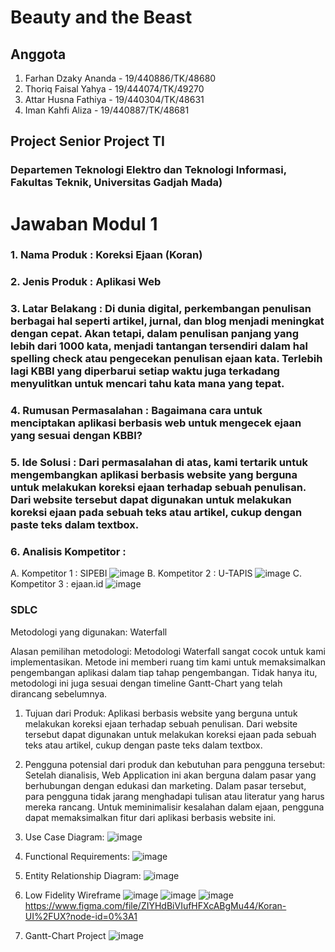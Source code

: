 # Beauty and the Beast

## Anggota

1. Farhan Dzaky Ananda - 19/440886/TK/48680
2. Thoriq Faisal Yahya - 19/444074/TK/49270
3. Attar Husna Fathiya - 19/440304/TK/48631
4. Iman Kahfi Aliza - 19/440887/TK/48681

## Project Senior Project TI

### Departemen Teknologi Elektro dan Teknologi Informasi, Fakultas Teknik, Universitas Gadjah Mada)

# Jawaban Modul 1

### 1. Nama Produk : Koreksi Ejaan (Koran)

### 2. Jenis Produk : Aplikasi Web

### 3. Latar Belakang : Di dunia digital, perkembangan penulisan berbagai hal seperti artikel, jurnal, dan blog menjadi meningkat dengan cepat. Akan tetapi, dalam penulisan panjang yang lebih dari 1000 kata, menjadi tantangan tersendiri dalam hal spelling check atau pengecekan penulisan ejaan kata. Terlebih lagi KBBI yang diperbarui setiap waktu juga terkadang menyulitkan untuk mencari tahu kata mana yang tepat.

### 4. Rumusan Permasalahan : Bagaimana cara untuk menciptakan aplikasi berbasis web untuk mengecek ejaan yang sesuai dengan KBBI?

### 5. Ide Solusi : Dari permasalahan di atas, kami tertarik untuk mengembangkan aplikasi berbasis website yang berguna untuk melakukan koreksi ejaan terhadap sebuah penulisan. Dari website tersebut dapat digunakan untuk melakukan koreksi ejaan pada sebuah teks atau artikel, cukup dengan paste teks dalam textbox.

### 6. Analisis Kompetitor : 
A. Kompetitor 1 : SIPEBI 
![image](https://user-images.githubusercontent.com/55296421/158182135-97ab1bda-514b-4ca5-b235-0ff7890b5c82.png)
B. Kompetitor 2 : U-TAPIS
![image](https://user-images.githubusercontent.com/55296421/158182259-876edff6-a720-4b22-9cc0-c66589164999.png)
C. Kompetitor 3 : ejaan.id
![image](https://user-images.githubusercontent.com/55296421/158182049-5671d1e9-5542-4ceb-9345-c1c093ee09a2.png)

### SDLC
Metodologi yang digunakan: Waterfall 

Alasan pemilihan metodologi:
Metodologi Waterfall sangat cocok untuk kami implementasikan. Metode ini memberi ruang tim kami untuk memaksimalkan pengembangan aplikasi dalam tiap tahap pengembangan. Tidak hanya itu, metodologi ini juga sesuai dengan timeline Gantt-Chart yang telah dirancang sebelumnya.

1. Tujuan dari Produk:
Aplikasi berbasis website yang berguna untuk melakukan koreksi ejaan terhadap sebuah penulisan. Dari website tersebut dapat digunakan untuk melakukan koreksi ejaan pada sebuah teks atau artikel, cukup dengan paste teks dalam textbox.
2. Pengguna potensial dari produk dan kebutuhan para pengguna tersebut:
Setelah dianalisis, Web Application ini akan berguna dalam pasar yang berhubungan dengan edukasi dan marketing. Dalam pasar tersebut, para pengguna tidak jarang menghadapi tulisan atau literatur yang harus mereka rancang. Untuk meminimalisir kesalahan dalam ejaan, pengguna dapat memaksimalkan fitur dari aplikasi berbasis website ini.
3. Use Case Diagram:
![image](https://user-images.githubusercontent.com/55296421/158185128-7a3c0183-44ff-4776-a09f-2c7124e7b761.png)

4. Functional Requirements:
![image](https://user-images.githubusercontent.com/55296421/158185159-75e9999e-c149-4621-a80b-94d9afc96fcc.png)

5. Entity Relationship Diagram:
![image](https://user-images.githubusercontent.com/55296421/158185200-36d15fe7-32d0-43c8-b9e8-90b5b473d19b.png)

6. Low Fidelity Wireframe
![image](https://user-images.githubusercontent.com/55296421/158185285-d702f083-fac9-4bed-a59c-b7dfc02f5af2.png)
![image](https://user-images.githubusercontent.com/55296421/158185333-0bbddfc4-4070-4144-b9cb-9070e38397b0.png)
![image](https://user-images.githubusercontent.com/55296421/158185376-a6209222-7e82-4291-8aa4-29e880077ba4.png)
https://www.figma.com/file/ZIYHdBiVIufHFXcABgMu44/Koran-UI%2FUX?node-id=0%3A1
7. Gantt-Chart Project
![image](https://user-images.githubusercontent.com/55296421/158185498-e7a7bf28-b6a5-4185-870c-51f55964d47e.png)
